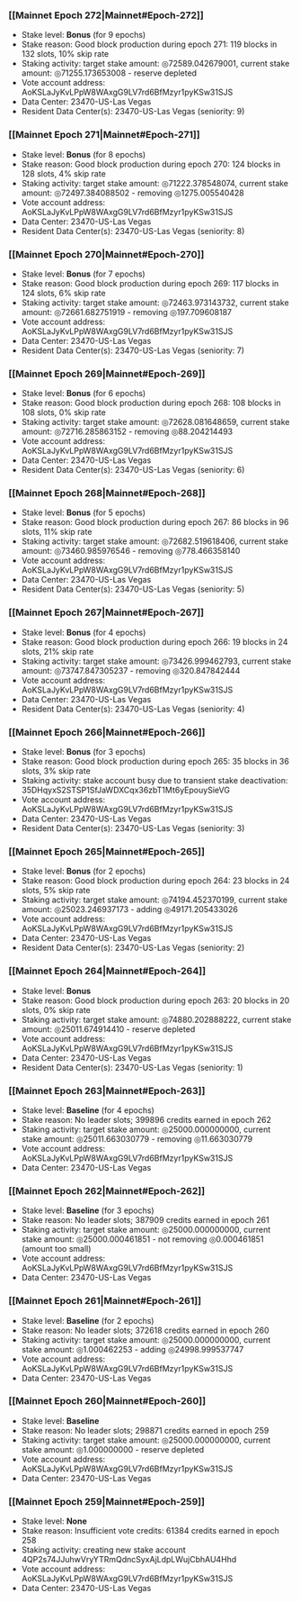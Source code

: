 ### [[Mainnet Epoch 272|Mainnet#Epoch-272]]
* Stake level: **Bonus** (for 9 epochs)
* Stake reason: Good block production during epoch 271: 119 blocks in 132 slots, 10% skip rate
* Staking activity: target stake amount: ◎72589.042679001, current stake amount: ◎71255.173653008 - reserve depleted
* Vote account address: AoKSLaJyKvLPpW8WAxgG9LV7rd6BfMzyr1pyKSw31SJS
* Data Center: 23470-US-Las Vegas
* Resident Data Center(s): 23470-US-Las Vegas (seniority: 9)
### [[Mainnet Epoch 271|Mainnet#Epoch-271]]
* Stake level: **Bonus** (for 8 epochs)
* Stake reason: Good block production during epoch 270: 124 blocks in 128 slots, 4% skip rate
* Staking activity: target stake amount: ◎71222.378548074, current stake amount: ◎72497.384088502 - removing ◎1275.005540428
* Vote account address: AoKSLaJyKvLPpW8WAxgG9LV7rd6BfMzyr1pyKSw31SJS
* Data Center: 23470-US-Las Vegas
* Resident Data Center(s): 23470-US-Las Vegas (seniority: 8)
### [[Mainnet Epoch 270|Mainnet#Epoch-270]]
* Stake level: **Bonus** (for 7 epochs)
* Stake reason: Good block production during epoch 269: 117 blocks in 124 slots, 6% skip rate
* Staking activity: target stake amount: ◎72463.973143732, current stake amount: ◎72661.682751919 - removing ◎197.709608187
* Vote account address: AoKSLaJyKvLPpW8WAxgG9LV7rd6BfMzyr1pyKSw31SJS
* Data Center: 23470-US-Las Vegas
* Resident Data Center(s): 23470-US-Las Vegas (seniority: 7)
### [[Mainnet Epoch 269|Mainnet#Epoch-269]]
* Stake level: **Bonus** (for 6 epochs)
* Stake reason: Good block production during epoch 268: 108 blocks in 108 slots, 0% skip rate
* Staking activity: target stake amount: ◎72628.081648659, current stake amount: ◎72716.285863152 - removing ◎88.204214493
* Vote account address: AoKSLaJyKvLPpW8WAxgG9LV7rd6BfMzyr1pyKSw31SJS
* Data Center: 23470-US-Las Vegas
* Resident Data Center(s): 23470-US-Las Vegas (seniority: 6)
### [[Mainnet Epoch 268|Mainnet#Epoch-268]]
* Stake level: **Bonus** (for 5 epochs)
* Stake reason: Good block production during epoch 267: 86 blocks in 96 slots, 11% skip rate
* Staking activity: target stake amount: ◎72682.519618406, current stake amount: ◎73460.985976546 - removing ◎778.466358140
* Vote account address: AoKSLaJyKvLPpW8WAxgG9LV7rd6BfMzyr1pyKSw31SJS
* Data Center: 23470-US-Las Vegas
* Resident Data Center(s): 23470-US-Las Vegas (seniority: 5)
### [[Mainnet Epoch 267|Mainnet#Epoch-267]]
* Stake level: **Bonus** (for 4 epochs)
* Stake reason: Good block production during epoch 266: 19 blocks in 24 slots, 21% skip rate
* Staking activity: target stake amount: ◎73426.999462793, current stake amount: ◎73747.847305237 - removing ◎320.847842444
* Vote account address: AoKSLaJyKvLPpW8WAxgG9LV7rd6BfMzyr1pyKSw31SJS
* Data Center: 23470-US-Las Vegas
* Resident Data Center(s): 23470-US-Las Vegas (seniority: 4)
### [[Mainnet Epoch 266|Mainnet#Epoch-266]]
* Stake level: **Bonus** (for 3 epochs)
* Stake reason: Good block production during epoch 265: 35 blocks in 36 slots, 3% skip rate
* Staking activity: stake account busy due to transient stake deactivation: 35DHqyxS2STSP1SfJaWDXCqx36zbT1Mt6yEpouySieVG
* Vote account address: AoKSLaJyKvLPpW8WAxgG9LV7rd6BfMzyr1pyKSw31SJS
* Data Center: 23470-US-Las Vegas
* Resident Data Center(s): 23470-US-Las Vegas (seniority: 3)
### [[Mainnet Epoch 265|Mainnet#Epoch-265]]
* Stake level: **Bonus** (for 2 epochs)
* Stake reason: Good block production during epoch 264: 23 blocks in 24 slots, 5% skip rate
* Staking activity: target stake amount: ◎74194.452370199, current stake amount: ◎25023.246937173 - adding ◎49171.205433026
* Vote account address: AoKSLaJyKvLPpW8WAxgG9LV7rd6BfMzyr1pyKSw31SJS
* Data Center: 23470-US-Las Vegas
* Resident Data Center(s): 23470-US-Las Vegas (seniority: 2)
### [[Mainnet Epoch 264|Mainnet#Epoch-264]]
* Stake level: **Bonus**
* Stake reason: Good block production during epoch 263: 20 blocks in 20 slots, 0% skip rate
* Staking activity: target stake amount: ◎74880.202888222, current stake amount: ◎25011.674914410 - reserve depleted
* Vote account address: AoKSLaJyKvLPpW8WAxgG9LV7rd6BfMzyr1pyKSw31SJS
* Data Center: 23470-US-Las Vegas
* Resident Data Center(s): 23470-US-Las Vegas (seniority: 1)
### [[Mainnet Epoch 263|Mainnet#Epoch-263]]
* Stake level: **Baseline** (for 4 epochs)
* Stake reason: No leader slots; 399896 credits earned in epoch 262
* Staking activity: target stake amount: ◎25000.000000000, current stake amount: ◎25011.663030779 - removing ◎11.663030779
* Vote account address: AoKSLaJyKvLPpW8WAxgG9LV7rd6BfMzyr1pyKSw31SJS
* Data Center: 23470-US-Las Vegas
### [[Mainnet Epoch 262|Mainnet#Epoch-262]]
* Stake level: **Baseline** (for 3 epochs)
* Stake reason: No leader slots; 387909 credits earned in epoch 261
* Staking activity: target stake amount: ◎25000.000000000, current stake amount: ◎25000.000461851 - not removing ◎0.000461851 (amount too small)
* Vote account address: AoKSLaJyKvLPpW8WAxgG9LV7rd6BfMzyr1pyKSw31SJS
* Data Center: 23470-US-Las Vegas
### [[Mainnet Epoch 261|Mainnet#Epoch-261]]
* Stake level: **Baseline** (for 2 epochs)
* Stake reason: No leader slots; 372618 credits earned in epoch 260
* Staking activity: target stake amount: ◎25000.000000000, current stake amount: ◎1.000462253 - adding ◎24998.999537747
* Vote account address: AoKSLaJyKvLPpW8WAxgG9LV7rd6BfMzyr1pyKSw31SJS
* Data Center: 23470-US-Las Vegas
### [[Mainnet Epoch 260|Mainnet#Epoch-260]]
* Stake level: **Baseline**
* Stake reason: No leader slots; 298871 credits earned in epoch 259
* Staking activity: target stake amount: ◎25000.000000000, current stake amount: ◎1.000000000 - reserve depleted
* Vote account address: AoKSLaJyKvLPpW8WAxgG9LV7rd6BfMzyr1pyKSw31SJS
* Data Center: 23470-US-Las Vegas
### [[Mainnet Epoch 259|Mainnet#Epoch-259]]
* Stake level: **None**
* Stake reason: Insufficient vote credits: 61384 credits earned in epoch 258
* Staking activity: creating new stake account 4QP2s74JJuhwVryYTRmQdncSyxAjLdpLWujCbhAU4Hhd
* Vote account address: AoKSLaJyKvLPpW8WAxgG9LV7rd6BfMzyr1pyKSw31SJS
* Data Center: 23470-US-Las Vegas